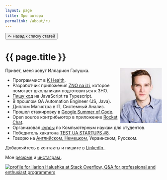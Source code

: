 ```yaml
---
layout: page
title: Про автора
permalink: /about/ru
---
```


<button class="back-to-articles-btn" onclick="location.href='/'" type="button"><- Назад к списку статей</button>

<h1 itemprop="name">{{ page.title }}</h1>

<img align="right" src="/assets/images/about-me-my-photo.jpg" alt="Ilarion Halushka" width="135" height="178"/>

Привет, меня зовут Илларион Галушка.

<ul>
 <li>Программист в <a target="_blank" href="https://khealth.com/">K Health</a>.</li>
 <li>Разработчик приложения <a target="_blank" href="https://apps.apple.com/by/app/%D0%B7%D0%BD%D0%BE-%D0%BD%D0%B0-%D1%96%D0%B7%D1%96/id1578565229">ZNO na izi</a>, которое помогает школьникам подготовиться к ЗНО.</li>
 <li><a target="_blank" href="https://github.com/IlarionHalushka">Пишу код</a> на JavaScript та Typescript.</li>
 <li>В прошлом QA Automation Engineer (JS, Java).</li>
 <li>Диплом Магистра в ІТ, Системный Анализ.</li>
 <li>Прошел стажировку в <a target="_blank" href="https://gist.github.com/IlarionHalushka/5d2fd5a74aaffad426c81253e8dd5c65">Google Summer of Code</a>.</li>
 <li>Open source контрибьютор в приложение <a target="_blank" href="https://github.com/RocketChat/Rocket.Chat.ReactNative">Rocket Chat</a>.</li>
 <li>Организовал <a target="_blank" href="https://ilarionhalushka.github.io/Results-Of-My-IT-Courses/">курсы</a> по Компьютерным наукам для студентов.</li>
 <li>Победитель хакатона <a target="_blank" href="https://www.testuastartups.com/post/testuastartups8">TEST UA STARTUPS #8</a>.</li>
 <li>Говорю на <a target="_blank" href="https://www.duolingo.com/profile/IlarionHalushka">Английском, Немецком</a>, Украинском, Русском.</li>
</ul>


Добавляйтесь в контакты и пишите в <a target="_blank" href="https://www.linkedin.com/in/ilarion-halushka-6a31a5173">LinkedIn <i class="fa fa-1x fa-linkedin-square"></i></a>.

Мое  <a target="_blank" href="https://drive.google.com/drive/folders/1wUBlBntdIpNfXWWHBD_iDqvBcCLNkzXM?usp=sharing)">резюме</a>
и <a target="_blank" href="https://www.instagram.com/h.i.l.a.r.i.o.n/">инстаграм <i class="fa fa-1x fa-instagram"></i></a>.


<a target="_blank" href="https://stackoverflow.com/users/9110955/ilarion-halushka">
  <img src="https://stackoverflow.com/users/flair/9110955.png"
   width="208" height="58"
   alt="profile for Ilarion Halushka at Stack Overflow, Q&amp;A for professional and enthusiast programmers"
   title="profile for Ilarion Halushka at Stack Overflow, Q&amp;A for professional and enthusiast programmers"
  />
</a>



